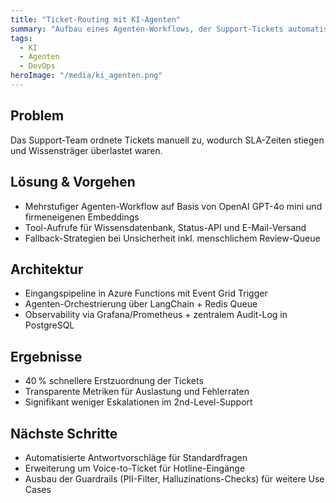 ```yaml
---
title: "Ticket-Routing mit KI-Agenten"
summary: "Aufbau eines Agenten-Workflows, der Support-Tickets automatisch kategorisiert und weiterleitet."
tags:
  - KI
  - Agenten
  - DevOps
heroImage: "/media/ki_agenten.png"
---
```

## Problem
Das Support-Team ordnete Tickets manuell zu, wodurch SLA-Zeiten stiegen und Wissensträger überlastet waren.

## Lösung & Vorgehen
- Mehrstufiger Agenten-Workflow auf Basis von OpenAI GPT-4o mini und firmeneigenen Embeddings
- Tool-Aufrufe für Wissensdatenbank, Status-API und E-Mail-Versand
- Fallback-Strategien bei Unsicherheit inkl. menschlichem Review-Queue

## Architektur
- Eingangspipeline in Azure Functions mit Event Grid Trigger
- Agenten-Orchestrierung über LangChain + Redis Queue
- Observability via Grafana/Prometheus + zentralem Audit-Log in PostgreSQL

## Ergebnisse
- 40 % schnellere Erstzuordnung der Tickets
- Transparente Metriken für Auslastung und Fehlerraten
- Signifikant weniger Eskalationen im 2nd-Level-Support

## Nächste Schritte
- Automatisierte Antwortvorschläge für Standardfragen
- Erweiterung um Voice-to-Ticket für Hotline-Eingänge
- Ausbau der Guardrails (PII-Filter, Halluzinations-Checks) für weitere Use Cases
